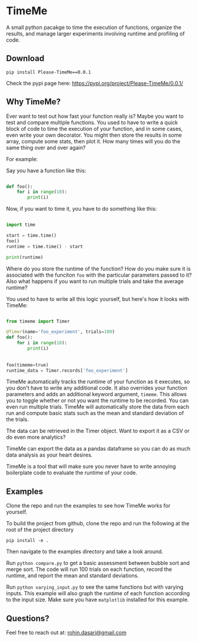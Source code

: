 # TimeMe

A small python pacakge to time the execution of functions, organize the results,
and manage larger experiments involving runtime and profiling of code.

## Download

```
pip install Please-TimeMe==0.0.1
```

Check the pypi page here: https://pypi.org/project/Please-TimeMe/0.0.1/


## Why TimeMe?

Ever want to test out how fast your function really is? Maybe you want to test
and compare multiple functions. You used to have to write a quick block of code
to time the execution of your function, and in some cases, even write your own
decorator. You might then store the results in some array, compute some stats,
then plot it. How many times will you do the same thing over and over again?

For example:
 
Say you have a function like this:

```python

def foo():
    for i in range(10):
        print(i)

```


Now, if you want to time it, you have to do something like this:

```python

import time

start = time.time()
foo()
runtime = time.time() - start

print(runtime)
```

Where do you store the runtime of the function? How do you make sure it is
associated with the funciton `foo` with the particular parameters passed to it?
Also what happens if you want to run multiple trials and take the average
runtime?

You used to have to write all this logic yourself, but here's how it looks with
TimeMe:

```python

from timeme import Timer

@Timer(name='foo_experiment', trials=100)
def foo():
    for i in range(10):
        print(i)
        
        
foo(timeme=true)
runtime_data = Timer.records['foo_experiment']

```

TimeMe automatically tracks the runtime of your function as it executes, so you
don't have to write any additional code. It also overrides your function
parameters and adds an additional keyword argument, `timeme`. This allows you to
toggle whether or not you want the runtime to be recorded. You can even run
multiple trials. TimeMe will automatically store the data from each run and
compute basic stats such as the mean and standard deviation of the trials.

The data can be retrieved in the Timer object. Want to export it as a CSV or do
even more analytics?

TimeMe can export the data as a pandas dataframe so you can do as much data
analysis as your heart desires.


TimeMe is a tool that will make sure you never have to write annoying
boilerplate code to evaluate the runtime of your code.

## Examples

Clone the repo and run the examples to see how TimeMe works for yourself.

To build the project from github, clone the repo and run the following at the
root of the project directory

```
pip install -e .
```

Then navigate to the examples directory and take a look around.

Run `python compare.py` to get a basic assessment between bubble sort and merge
sort. The code will run 100 trials on each function, record the runtime, and
report the mean and standard deviations.

Run `python varying_input.py` to see the same functions but with varying inputs.
This example will also graph the runtime of each function according to the
input size. Make sure you have `matplotlib` installed for this example.


## Questions?

Feel free to reach out at: rohin.dasari@gmail.com


